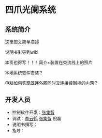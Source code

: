 # 四爪光阑系统


## 系统简介

这里图文简单描述

说明书引导到wiki


本页也得写！！！简介+装置在束流线上的照片

本地系统软件安装？

电脑如何实现既连外网同时又连接控制柜的内网？





## 开发人员


- 控制软件开发：[张集智](https://github.com/zhangjizhi66)
- 调试：[李云鹤](https://github.com/Liyunhe490) [张集智](https://github.com/zhangjizhi66) 倪磊
- 说明书撰写：
- 指导： 


